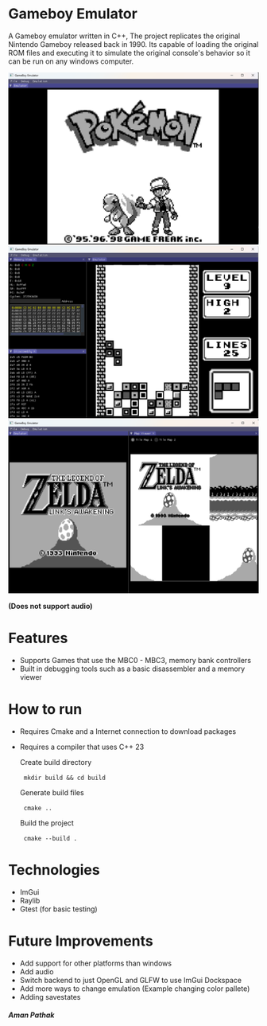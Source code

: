 # Gameboy Emulator

A Gameboy emulator written in C++, The project replicates the original Nintendo Gameboy released back in 1990. Its capable of loading the original ROM files and executing it to simulate the original console's behavior so it can be run on any windows computer.

![idk](screenshots/Screenshot%202025-09-07%20220909.png)
![idk](screenshots/Screenshot%202025-09-07%20215119.png)
![idk](screenshots/Screenshot%202025-09-07%20193549.png)

**(Does not support audio)**

# Features
- Supports Games that use the MBC0 - MBC3, memory bank controllers
- Built in debugging tools such as a basic disassembler and a memory viewer

# How to run
 - Requires Cmake and a Internet connection to download packages 
 - Requires a compiler that uses C++ 23
    
    Create build directory
        
        mkdir build && cd build

    Generate build files
        
        cmake ..

    Build the project
        
        cmake --build .
# Technologies
 - ImGui
 - Raylib
 - Gtest  (for basic testing)

# Future Improvements
 - Add support for other platforms than windows
 - Add audio
 - Switch backend to just OpenGL and GLFW  to use ImGui Dockspace
 - Add more ways to change emulation (Example changing color pallete)
 - Adding savestates 


#### *Aman Pathak* 